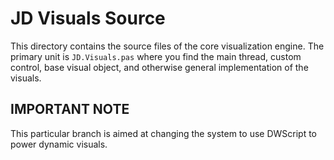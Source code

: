 # JD Visuals Source

This directory contains the source files of the core visualization engine. The primary unit is `JD.Visuals.pas` where you find the main thread, custom control, base visual object, and otherwise general implementation of the visuals.

## IMPORTANT NOTE

This particular branch is aimed at changing the system to use DWScript to power dynamic visuals. 
